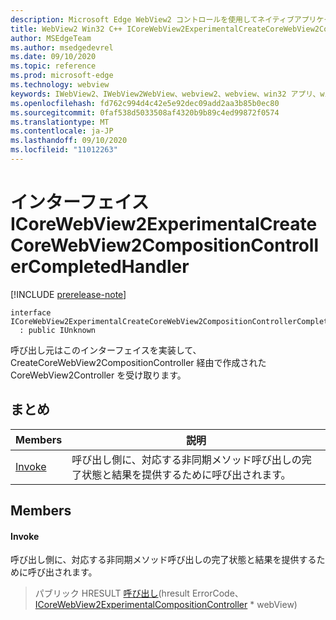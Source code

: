 ```yaml
---
description: Microsoft Edge WebView2 コントロールを使用してネイティブアプリケーションに web 技術 (HTML、CSS、JavaScript) を埋め込む
title: WebView2 Win32 C++ ICoreWebView2ExperimentalCreateCoreWebView2CompositionControllerCompletedHandler
author: MSEdgeTeam
ms.author: msedgedevrel
ms.date: 09/10/2020
ms.topic: reference
ms.prod: microsoft-edge
ms.technology: webview
keywords: IWebView2、IWebView2WebView、webview2、webview、win32 アプリ、win32、edge、ICoreWebView2、ICoreWebView2Controller、browser control、edge html、ICoreWebView2ExperimentalCreateCoreWebView2CompositionControllerCompletedHandler
ms.openlocfilehash: fd762c994d4c42e5e92dec09add2aa3b85b0ec80
ms.sourcegitcommit: 0faf538d5033508af4320b9b89c4ed99872f0574
ms.translationtype: MT
ms.contentlocale: ja-JP
ms.lasthandoff: 09/10/2020
ms.locfileid: "11012263"
---
```

# インターフェイス ICoreWebView2ExperimentalCreateCoreWebView2CompositionControllerCompletedHandler 

[!INCLUDE [prerelease-note](../../includes/prerelease-note.md)]

```
interface ICoreWebView2ExperimentalCreateCoreWebView2CompositionControllerCompletedHandler
  : public IUnknown
```

呼び出し元はこのインターフェイスを実装して、CreateCoreWebView2CompositionController 経由で作成された CoreWebView2Controller を受け取ります。

## まとめ

 Members                        | 説明
--------------------------------|---------------------------------------------
[Invoke](#invoke) | 呼び出し側に、対応する非同期メソッド呼び出しの完了状態と結果を提供するために呼び出されます。

## Members

#### Invoke 

呼び出し側に、対応する非同期メソッド呼び出しの完了状態と結果を提供するために呼び出されます。

> パブリック HRESULT [呼び出し](#invoke)(hresult ErrorCode、 [ICoreWebView2ExperimentalCompositionController](icorewebview2experimentalcompositioncontroller.md) * webView)


